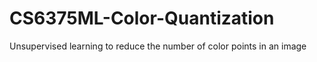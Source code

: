 # CS6375ML-Color-Quantization
Unsupervised learning to reduce the number of color points in an image
